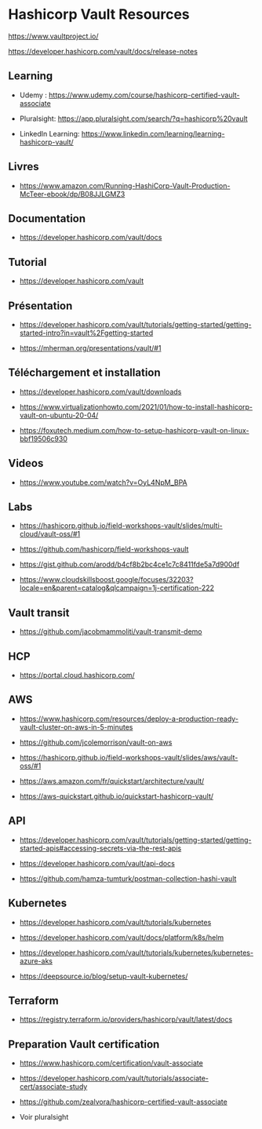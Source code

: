 # Hashicorp Vault Resources

https://www.vaultproject.io/ 

https://developer.hashicorp.com/vault/docs/release-notes 

## Learning

- Udemy : https://www.udemy.com/course/hashicorp-certified-vault-associate

- Pluralsight: https://app.pluralsight.com/search/?q=hashicorp%20vault

- LinkedIn Learning: https://www.linkedin.com/learning/learning-hashicorp-vault/


## Livres

- https://www.amazon.com/Running-HashiCorp-Vault-Production-McTeer-ebook/dp/B08JJLGMZ3




## Documentation

- https://developer.hashicorp.com/vault/docs 

## Tutorial

- https://developer.hashicorp.com/vault

## Présentation
- https://developer.hashicorp.com/vault/tutorials/getting-started/getting-started-intro?in=vault%2Fgetting-started 

- https://mherman.org/presentations/vault/#1 

## Téléchargement et installation

- https://developer.hashicorp.com/vault/downloads

- https://www.virtualizationhowto.com/2021/01/how-to-install-hashicorp-vault-on-ubuntu-20-04/

- https://foxutech.medium.com/how-to-setup-hashicorp-vault-on-linux-bbf19506c930

## Videos

- https://www.youtube.com/watch?v=OyL4NpM_BPA 

## Labs

- https://hashicorp.github.io/field-workshops-vault/slides/multi-cloud/vault-oss/#1 

- https://github.com/hashicorp/field-workshops-vault 

- https://gist.github.com/arodd/b4cf8b2bc4ce1c7c8411fde5a7d900df

- https://www.cloudskillsboost.google/focuses/32203?locale=en&parent=catalog&qlcampaign=1j-certification-222 

## Vault transit

- https://github.com/jacobmammoliti/vault-transmit-demo 

## HCP

- https://portal.cloud.hashicorp.com/ 

## AWS

- https://www.hashicorp.com/resources/deploy-a-production-ready-vault-cluster-on-aws-in-5-minutes

- https://github.com/jcolemorrison/vault-on-aws

- https://hashicorp.github.io/field-workshops-vault/slides/aws/vault-oss/#1 

- https://aws.amazon.com/fr/quickstart/architecture/vault/

- https://aws-quickstart.github.io/quickstart-hashicorp-vault/ 


## API

- https://developer.hashicorp.com/vault/tutorials/getting-started/getting-started-apis#accessing-secrets-via-the-rest-apis

- https://developer.hashicorp.com/vault/api-docs

- https://github.com/hamza-tumturk/postman-collection-hashi-vault 


## Kubernetes

- https://developer.hashicorp.com/vault/tutorials/kubernetes 

- https://developer.hashicorp.com/vault/docs/platform/k8s/helm 

- https://developer.hashicorp.com/vault/tutorials/kubernetes/kubernetes-azure-aks

- https://deepsource.io/blog/setup-vault-kubernetes/


## Terraform

- https://registry.terraform.io/providers/hashicorp/vault/latest/docs 

## Preparation Vault certification

- https://www.hashicorp.com/certification/vault-associate

- https://developer.hashicorp.com/vault/tutorials/associate-cert/associate-study 

- https://github.com/zealvora/hashicorp-certified-vault-associate

- Voir pluralsight